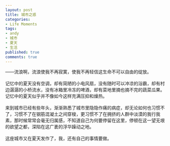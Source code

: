 ```yaml
---
layout: post
title: 城市之惑
categories:
- Life Moments
tags:
- andy
- 城市
- 夏天
- 生活
published: true
comments: true
---
```

<p><p>——流浪啊，流浪使我不再寂寞，使我不再轻信这生命不可以自由的绽放。<br /><br />记忆中的夏天没有空调，却有简陋的小电风扇，没有随时可以冲凉的浴霸，却有村边潺潺的小桥流水，没有冰箱里冷冻的啤酒，却有菜地里摘也摘不完的蔬菜瓜果。记忆中的夏天似乎并不像如今这样充满压抑和燥热。<br /><br />来到城市已经有些年头，渐渐熟悉了城市里隐隐作痛的病症，却无论如何也习惯不了，习惯不了在钢筋混凝土之间穿梭，更习惯不了在拥挤的人群中淡漠的我行我素，那时候常常会毫无归属感，不知道自己为何要停留在这里，停顿在这一望无垠的欲望之都，深陷在这广袤的浮华躁动之地。<br /><br />这座城市又在夏天发作了，我，还有自己的事情要做。</p></p>
